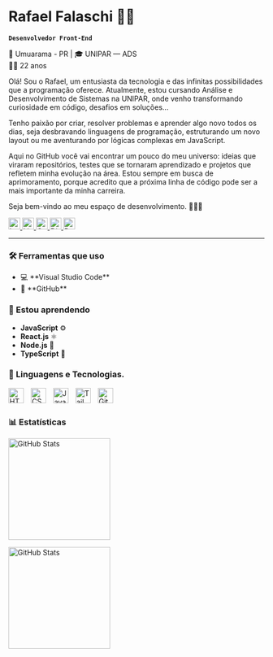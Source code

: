 # Rafael Falaschi 👨‍💻

**`Desenvolvedor Front-End`**

📍 Umuarama - PR | 🎓 UNIPAR — ADS  
👨‍🎓 22 anos

Olá! Sou o Rafael, um entusiasta da tecnologia e das infinitas possibilidades que a programação oferece. Atualmente, estou cursando Análise e Desenvolvimento de Sistemas na UNIPAR, onde venho transformando curiosidade em código, desafios em soluções...

Tenho paixão por criar, resolver problemas e aprender algo novo todos os dias, seja desbravando linguagens de programação, estruturando um novo layout ou me aventurando por lógicas complexas em JavaScript.

Aqui no GitHub você vai encontrar um pouco do meu universo: ideias que viraram repositórios, testes que se tornaram aprendizado e projetos que refletem minha evolução na área. Estou sempre em busca de aprimoramento, porque acredito que a próxima linha de código pode ser a mais importante da minha carreira.

Seja bem-vindo ao meu espaço de desenvolvimento. 🚀👨‍💻

<p text-align="left" >
  <a href="https://www.instagram.com/falaschii_/" target="_blank">
    <img 
      alt="Instagram" 
      title="Instagram" 
      src="https://img.shields.io/badge/Instagram-Seguir-%23E4405F?style=for-the-badge&logo=instagram&logoColor=white&labelColor=E4405F" 
      style="height: 23px;" 
    />
  </a>
  <a href="https://www.linkedin.com/in/rafael-falaschi-97a1542ab/" target="_blank">
    <img 
      alt="LinkedIn" 
      title="LinkedIn" 
      src="https://img.shields.io/badge/LinkedIn-Conectar-%230A66C2?style=for-the-badge&logo=linkedin&logoColor=white&labelColor=0A66C2"
     style="height: 23px;" 
    />
  </a>
  <a href="mailto:rafaelfalaschi15@gmail.com" target="_blank">
    <img 
      alt="Gmail" 
      title="Enviar e-mail" 
      src="https://img.shields.io/badge/Gmail-Enviar%20e--mail-%23D14836?style=for-the-badge&logo=gmail&logoColor=white&labelColor=D14836"
      style="height: 23px;"
    />
  </a>
  <a href="https://discord.com/users/423540513451540480" target="_blank">
    <img 
      alt="Discord" 
      title="Me chame no Discord" 
      src="https://img.shields.io/badge/Discord-Entrar%20em%20contato-%235865F2?style=for-the-badge&logo=discord&logoColor=white&labelColor=5865F2"
      style="height: 23px;"
    />
  </a>
  <a href="https://seuportfolio.com.br" target="_blank">
    <img 
      alt="Portfólio" 
      title="Visite meu portfólio" 
      src="https://img.shields.io/badge/Portfólio-Ver%20projetos-%23000000?style=for-the-badge&logo=firefox&logoColor=white&labelColor=000000"
      style="height: 23px;" 
    />
  </a>
</p>

---

### 🛠️ Ferramentas que uso
<ul>
  <li>💻 **Visual Studio Code**</li>
  <li>🐙 **GitHub**</li>
</ul>

### 🌱 Estou aprendendo
- **JavaScript** ⚙️
- **React.js** ⚛️
- **Node.js** 🚀
- **TypeScript** 🔷

### 🤖 Linguagens e Tecnologias.

<img 
    text-align="left" 
    alt="HTML"
    title="HTML" 
    width="30px" 
    style="padding-right: 10px;" 
    src="https://cdn.jsdelivr.net/gh/devicons/devicon@latest/icons/html5/html5-original.svg" 
/>
<img 
    text-align="left" 
    alt="CSS" 
    title="CSS"
    width="30px" 
    style="padding-right: 10px;" 
    src="https://cdn.jsdelivr.net/gh/devicons/devicon@latest/icons/css3/css3-original.svg" 
/>
<img 
    text-align="left" 
    alt="JavaScript" 
    title="JavaScript"
    width="30px" 
    style="padding-right: 10px;" 
    src="https://cdn.jsdelivr.net/gh/devicons/devicon@latest/icons/javascript/javascript-original.svg" 
/>
<img 
    text-align="left" 
    alt="Tailwind" 
    title="Tailwind"
    width="30px" 
    style="padding-right: 10px;" 
    src="https://cdn.jsdelivr.net/gh/devicons/devicon@latest/icons/tailwindcss/tailwindcss-original.svg" 
/>
<img 
    text-align="left" 
    alt="Git" 
    title="Git"
    width="30px" 
    style="padding-right: 10px;" 
    src="https://cdn.jsdelivr.net/gh/devicons/devicon@latest/icons/git/git-original.svg" 
/>

### 📊 Estatísticas

<p text-align="left"  >
  <img 
    alt="GitHub Stats" 
    height="200" 
    style="padding-right: 10px;" 
    src="https://github-readme-stats.vercel.app/api/top-langs/?username=RafaelFalaschii&theme=tokyonight&layout=compact&custom_title=Tecnologias&langs_count=9"
  />

  <img 
    alt="GitHub Stats" 
    height="200" 
    src="https://github-readme-stats.vercel.app/api/top-langs/?username=RafaelFalaschii&theme=tokyonight&layout=compact&custom_title=Tecnologias&langs_count=9"
  />
</p>
